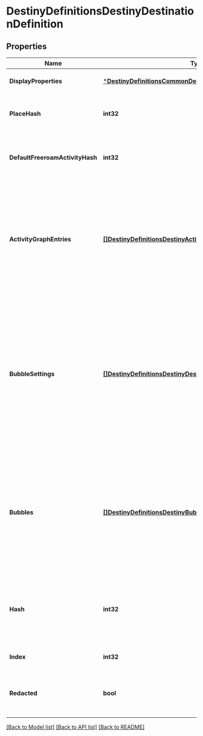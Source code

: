 # DestinyDefinitionsDestinyDestinationDefinition

## Properties
Name | Type | Description | Notes
------------ | ------------- | ------------- | -------------
**DisplayProperties** | [***DestinyDefinitionsCommonDestinyDisplayPropertiesDefinition**](Destiny.Definitions.Common.DestinyDisplayPropertiesDefinition.md) |  | [optional] [default to null]
**PlaceHash** | **int32** | The place that \&quot;owns\&quot; this Destination. Use this hash to look up the DestinyPlaceDefinition. | [optional] [default to null]
**DefaultFreeroamActivityHash** | **int32** | If this Destination has a default Free-Roam activity, this is the hash for that Activity. Use it to look up the DestinyActivityDefintion. | [optional] [default to null]
**ActivityGraphEntries** | [**[]DestinyDefinitionsDestinyActivityGraphListEntryDefinition**](Destiny.Definitions.DestinyActivityGraphListEntryDefinition.md) | If the Destination has default Activity Graphs (i.e. \&quot;Map\&quot;) that should be shown in the director, this is the list of those Graphs. At most, only one should be active at any given time for a Destination: these would represent, for example, different variants on a Map if the Destination is changing on a macro level based on game state. | [optional] [default to null]
**BubbleSettings** | [**[]DestinyDefinitionsDestinyDestinationBubbleSettingDefinition**](Destiny.Definitions.DestinyDestinationBubbleSettingDefinition.md) | A Destination may have many \&quot;Bubbles\&quot; zones with human readable properties.  We don&#39;t get as much info as I&#39;d like about them - I&#39;d love to return info like where on the map they are located - but at least this gives you the name of those bubbles. bubbleSettings and bubbles both have the identical number of entries, and you should match up their indexes to provide matching bubble and bubbleSettings data. | [optional] [default to null]
**Bubbles** | [**[]DestinyDefinitionsDestinyBubbleDefinition**](Destiny.Definitions.DestinyBubbleDefinition.md) | This provides the unique identifiers for every bubble in the destination (only guaranteed unique within the destination), and any intrinsic properties of the bubble.  bubbleSettings and bubbles both have the identical number of entries, and you should match up their indexes to provide matching bubble and bubbleSettings data. | [optional] [default to null]
**Hash** | **int32** | The unique identifier for this entity. Guaranteed to be unique for the type of entity, but not globally.  When entities refer to each other in Destiny content, it is this hash that they are referring to. | [optional] [default to null]
**Index** | **int32** | The index of the entity as it was found in the investment tables. | [optional] [default to null]
**Redacted** | **bool** | If this is true, then there is an entity with this identifier/type combination, but BNet is not yet allowed to show it. Sorry! | [optional] [default to null]

[[Back to Model list]](../README.md#documentation-for-models) [[Back to API list]](../README.md#documentation-for-api-endpoints) [[Back to README]](../README.md)


